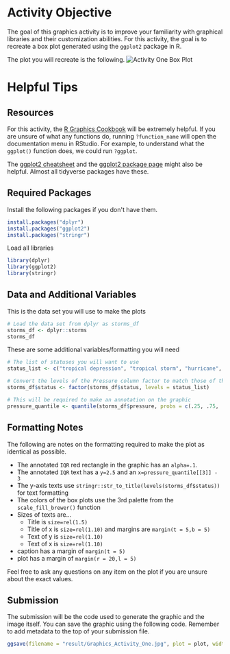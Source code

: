 # Activity Objective

The goal of this graphics activity is to improve your familiarity with
graphical libraries and their customization abilities. For this
activity, the goal is to recreate a box plot generated using the
`ggplot2` package in R.

The plot you will recreate is the following. ![Activity One Box
Plot](imgs/Graphics_Activity_One.jpg)

# Helpful Tips

## Resources

For this activity, the [R Graphics Cookbook](https://r-graphics.org/)
will be extremely helpful. If you are unsure of what any functions do,
running `?function_name` will open the documentation menu in RStudio.
For example, to understand what the `ggplot()` function does, we could
run `?ggplot`.

The [ggplot2
cheatsheet](https://www.datacamp.com/cheat-sheet/ggplot2-cheat-sheet)
and the [ggplot2 package page](https://ggplot2.tidyverse.org/) might
also be helpful. Almost all tidyverse packages have these.

## Required Packages

Install the following packages if you don't have them.

``` r
install.packages("dplyr")
install.packages("ggplot2")
install.packages("stringr")
```

Load all libraries

``` r
library(dplyr)
library(ggplot2)
library(stringr)
```

## Data and Additional Variables

This is the data set you will use to make the plots

``` r
# Load the data set from dplyr as storms_df
storms_df <- dplyr::storms
storms_df
```

These are some additional variables/formatting you will need

``` r
# The list of statuses you will want to use
status_list <- c("tropical depression", "tropical storm", "hurricane", "extratropical")

# Convert the levels of the Pressure column factor to match those of the status_list
storms_df$status <- factor(storms_df$status, levels = status_list)

# This will be required to make an annotation on the graphic
pressure_quantile <- quantile(storms_df$pressure, probs = c(.25, .75, .5))
```

## Formatting Notes

The following are notes on the formatting required to make the plot as
identical as possible.

-   The annotated `IQR` red rectangle in the graphic has an `alpha=.1`.
-   The annotated `IQR` text has a `y=2.5` and an
    `x=pressure_quantile[[3]] - 3`
-   The y-axis texts use
    `stringr::str_to_title(levels(storms_df$status))` for text
    formatting
-   The colors of the box plots use the 3rd palette from the
    `scale_fill_brewer()` function
-   Sizes of texts are...
    -   Title is `size=rel(1.5)`
    -   Title of x is `size=rel(1.10)` and margins are
        `margin(t = 5,b = 5)`
    -   Text of y is `size=rel(1.10)`
    -   Text of x is `size=rel(1.10)`
-   caption has a margin of `margin(t = 5)`
-   plot has a margin of `margin(r = 20,l = 5)`

Feel free to ask any questions on any item on the plot if you are unsure
about the exact values.

## Submission

The submission will be the code used to generate the graphic and the
image itself. You can save the graphic using the following code.
Remember to add metadata to the top of your submission file.

``` r
ggsave(filename = "result/Graphics_Activity_One.jpg", plot = plot, width = 10, height = 8, units = "in", dpi = 300)
```
